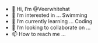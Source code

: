 - 👋 Hi, I’m @Veerwhitehat
- 👀 I’m interested in ... Swimming
- 🌱 I’m currently learning ... Coding
- 💞️ I’m looking to collaborate on ...
- 📫 How to reach me ...

<!---
Veerwhitehat/Veerwhitehat is a ✨ special ✨ repository because its `README.md` (this file) appears on your GitHub profile.
You can click the Preview link to take a look at your changes.
--->
